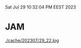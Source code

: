 Sat Jul 29 10:32:04 PM EEST 2023
# JAM
<a href='./cache/202307/29_22.log'>./cache/202307/29_22.log</a>
